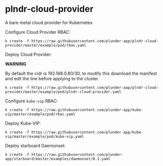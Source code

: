 # plndr-cloud-provider
A bare metal cloud provider for Kubernetes


Configure Cloud Provider RBAC:

`k create -f https://raw.githubusercontent.com/plunder-app/plndr-cloud-provider/master/example/pod/rbac.yaml`

Deploy Cloud Provider:

**WARNING**

By default the cidr is 192.168.0.80/30, to modify this download the manifest and edit the line before applying to the cluster.

`k create -f https://raw.githubusercontent.com/plunder-aap/plndr-cloud-provider/master/example/pod/plndr-cloud-provider.yaml`

Configure `kube-vip` RBAC:

`k create -f https://raw.githubusercontent.com/plunder-app/kube-vip/master/example/pod/rbac.yaml`

Deploy Kube-VIP:

`k create -f https://raw.githubusercontent.com/plunder-app/kube-vip/master/example/pod/kube-vip.yaml`

Deploy starboard Daemonset:

`k create -f https://raw.githubusercontent.com/plunder-app/starboard/master/examples/daemonset/0.1.yaml`
